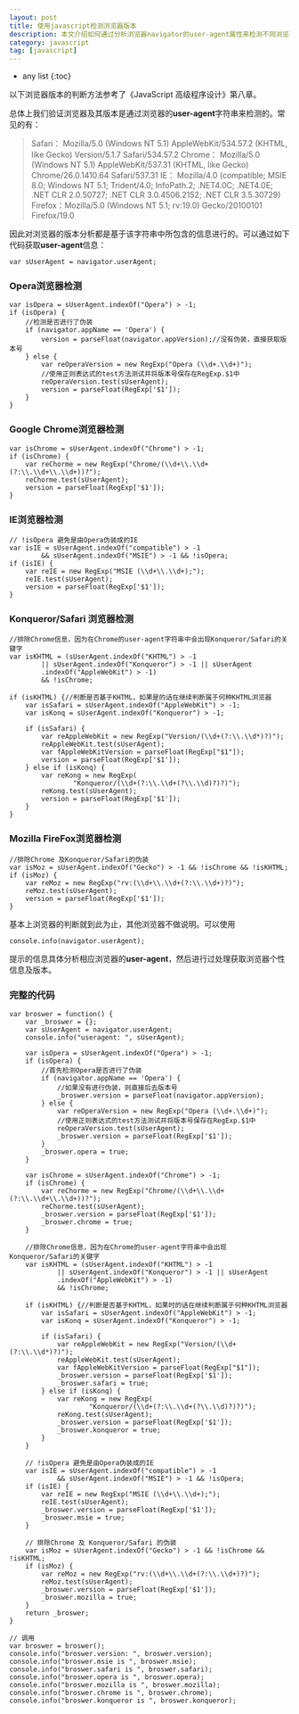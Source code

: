 ```yaml
---
layout: post
title: 使用javascript检测浏览器版本
description: 本文介绍如何通过分析浏览器navigator的user-agent属性来检测不同浏览器的版本信息
category: javascript
tag: [javascript]
---
```


* any list
{:toc}

以下浏览器版本的判断方法参考了《JavaScript 高级程序设计》第八章。

总体上我们验证浏览器及其版本是通过浏览器的**user-agent**字符串来检测的。常见的有：

> Safari： Mozilla/5.0 (Windows NT 5.1) AppleWebKit/534.57.2 (KHTML, like Gecko) Version/5.1.7 Safari/534.57.2
    Chrome： Mozilla/5.0 (Windows NT 5.1) AppleWebKit/537.31 (KHTML, like Gecko) Chrome/26.0.1410.64 Safari/537.31
    IE：     Mozilla/4.0 (compatible; MSIE 8.0; Windows NT 5.1; Trident/4.0; InfoPath.2; .NET4.0C; .NET4.0E; .NET CLR 2.0.50727; .NET CLR 3.0.4506.2152; .NET CLR 3.5.30729)
    Firefox：Mozilla/5.0 (Windows NT 5.1; rv:19.0) Gecko/20100101 Firefox/19.0 

因此对浏览器的版本分析都是基于该字符串中所包含的信息进行的。可以通过如下代码获取**user-agent**信息：
    
    var sUserAgent = navigator.userAgent;    

### Opera浏览器检测

    var isOpera = sUserAgent.indexOf("Opera") > -1;
    if (isOpera) {
		//检测是否进行了伪装
		if (navigator.appName == 'Opera') {
			version = parseFloat(navigator.appVersion);//没有伪装，直接获取版本号
		} else {
			var reOperaVersion = new RegExp("Opera (\\d+.\\d+)");
            //使用正则表达式的test方法测试并将版本号保存在RegExp.$1中
			reOperaVersion.test(sUserAgent);
			version = parseFloat(RegExp['$1']);
		}
	}

### Google Chrome浏览器检测

    var isChrome = sUserAgent.indexOf("Chrome") > -1;
	if (isChrome) {
		var reChorme = new RegExp("Chrome/(\\d+\\.\\d+(?:\\.\\d+\\.\\d+))?");
		reChorme.test(sUserAgent);
        version = parseFloat(RegExp['$1']);
	}

### IE浏览器检测

    // !isOpera 避免是由Opera伪装成的IE  
    var isIE = sUserAgent.indexOf("compatible") > -1
			&& sUserAgent.indexOf("MSIE") > -1 && !isOpera;
	if (isIE) {
		var reIE = new RegExp("MSIE (\\d+\\.\\d+);");
		reIE.test(sUserAgent);
		version = parseFloat(RegExp['$1']);
	}


### Konqueror/Safari 浏览器检测

    //排除Chrome信息，因为在Chrome的user-agent字符串中会出现Konqueror/Safari的关键字
    var isKHTML = (sUserAgent.indexOf("KHTML") > -1
			|| sUserAgent.indexOf("Konqueror") > -1 || sUserAgent
			.indexOf("AppleWebKit") > -1)
			&& !isChrome;

	if (isKHTML) {//判断是否基于KHTML，如果是的话在继续判断属于何种KHTML浏览器
		var isSafari = sUserAgent.indexOf("AppleWebKit") > -1;
		var isKonq = sUserAgent.indexOf("Konqueror") > -1;

		if (isSafari) {
			var reAppleWebKit = new RegExp("Version/(\\d+(?:\\.\\d*)?)");
			reAppleWebKit.test(sUserAgent);
			var fAppleWebKitVersion = parseFloat(RegExp["$1"]);
			version = parseFloat(RegExp['$1']);
		} else if (isKonq) {
			var reKong = new RegExp(
					"Konqueror/(\\d+(?:\\.\\d+(?\\.\\d)?)?)");
			reKong.test(sUserAgent);
			version = parseFloat(RegExp['$1']);
		}
	}

### Mozilla FireFox浏览器检测

    //排除Chrome 及Konqueror/Safari的伪装
	var isMoz = sUserAgent.indexOf("Gecko") > -1 && !isChrome && !isKHTML;
	if (isMoz) {
		var reMoz = new RegExp("rv:(\\d+\\.\\d+(?:\\.\\d+)?)");
		reMoz.test(sUserAgent);
		version = parseFloat(RegExp['$1']);
	}

基本上浏览器的判断就到此为止，其他浏览器不做说明。可以使用

    console.info(navigator.userAgent);  

提示的信息具体分析相应浏览器的**user-agent**，然后进行过处理获取浏览器个性信息及版本。

### 完整的代码

    var broswer = function() {
		var _broswer = {};
		var sUserAgent = navigator.userAgent;
		console.info("useragent: ", sUserAgent);

		var isOpera = sUserAgent.indexOf("Opera") > -1;
		if (isOpera) {
			//首先检测Opera是否进行了伪装
			if (navigator.appName == 'Opera') {
                //如果没有进行伪装，则直接后去版本号
				_broswer.version = parseFloat(navigator.appVersion);
			} else {
				var reOperaVersion = new RegExp("Opera (\\d+.\\d+)");
                //使用正则表达式的test方法测试并将版本号保存在RegExp.$1中
				reOperaVersion.test(sUserAgent);
				_broswer.version = parseFloat(RegExp['$1']);
			}
			_broswer.opera = true;
		}

		var isChrome = sUserAgent.indexOf("Chrome") > -1;
		if (isChrome) {
			var reChorme = new RegExp("Chrome/(\\d+\\.\\d+(?:\\.\\d+\\.\\d+))?");
			reChorme.test(sUserAgent);
			_broswer.version = parseFloat(RegExp['$1']);
			_broswer.chrome = true;
		}

		//排除Chrome信息，因为在Chrome的user-agent字符串中会出现Konqueror/Safari的关键字
		var isKHTML = (sUserAgent.indexOf("KHTML") > -1
				|| sUserAgent.indexOf("Konqueror") > -1 || sUserAgent
				.indexOf("AppleWebKit") > -1)
				&& !isChrome;

		if (isKHTML) {//判断是否基于KHTML，如果时的话在继续判断属于何种KHTML浏览器
			var isSafari = sUserAgent.indexOf("AppleWebKit") > -1;
			var isKonq = sUserAgent.indexOf("Konqueror") > -1;

			if (isSafari) {
				var reAppleWebKit = new RegExp("Version/(\\d+(?:\\.\\d*)?)");
				reAppleWebKit.test(sUserAgent);
				var fAppleWebKitVersion = parseFloat(RegExp["$1"]);
				_broswer.version = parseFloat(RegExp['$1']);
				_broswer.safari = true;
			} else if (isKonq) {
				var reKong = new RegExp(
						"Konqueror/(\\d+(?:\\.\\d+(?\\.\\d)?)?)");
				reKong.test(sUserAgent);
				_broswer.version = parseFloat(RegExp['$1']);
				_broswer.konqueror = true;
			}
		}

		// !isOpera 避免是由Opera伪装成的IE  
		var isIE = sUserAgent.indexOf("compatible") > -1
				&& sUserAgent.indexOf("MSIE") > -1 && !isOpera;
		if (isIE) {
			var reIE = new RegExp("MSIE (\\d+\\.\\d+);");
			reIE.test(sUserAgent);
			_broswer.version = parseFloat(RegExp['$1']);
			_broswer.msie = true;
		}

		// 排除Chrome 及 Konqueror/Safari 的伪装
		var isMoz = sUserAgent.indexOf("Gecko") > -1 && !isChrome && !isKHTML;
		if (isMoz) {
			var reMoz = new RegExp("rv:(\\d+\\.\\d+(?:\\.\\d+)?)");
			reMoz.test(sUserAgent);
			_broswer.version = parseFloat(RegExp['$1']);
			_broswer.mozilla = true;
		}
		return _broswer;
	}
    
    // 调用
    var broswer = broswer();
	console.info("broswer.version: ", broswer.version);
	console.info("broswer.msie is ", broswer.msie);
	console.info("broswer.safari is ", broswer.safari);
	console.info("broswer.opera is ", broswer.opera);
	console.info("broswer.mozilla is ", broswer.mozilla);
	console.info("broswer.chrome is ", broswer.chrome);
    console.info("broswer.konqueror is ", broswer.konqueror);
